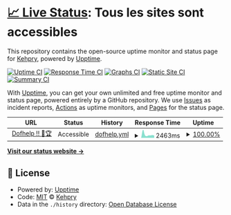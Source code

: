 # [📈 Live Status](https://Kehpry.github.io/phishcheck): <!--live status--> **Tous les sites sont accessibles**

This repository contains the open-source uptime monitor and status page for [Kehpry](https://Kehpry.github.io/phishcheck), powered by [Upptime](https://github.com/upptime/upptime).

[![Uptime CI](https://github.com/Kehpry/phishcheck/workflows/Uptime%20CI/badge.svg)](https://github.com/Kehpry/phishcheck/actions?query=workflow%3A%22Uptime+CI%22)
[![Response Time CI](https://github.com/Kehpry/phishcheck/workflows/Response%20Time%20CI/badge.svg)](https://github.com/Kehpry/phishcheck/actions?query=workflow%3A%22Response+Time+CI%22)
[![Graphs CI](https://github.com/Kehpry/phishcheck/workflows/Graphs%20CI/badge.svg)](https://github.com/Kehpry/phishcheck/actions?query=workflow%3A%22Graphs+CI%22)
[![Static Site CI](https://github.com/Kehpry/phishcheck/workflows/Static%20Site%20CI/badge.svg)](https://github.com/Kehpry/phishcheck/actions?query=workflow%3A%22Static+Site+CI%22)
[![Summary CI](https://github.com/Kehpry/phishcheck/workflows/Summary%20CI/badge.svg)](https://github.com/Kehpry/phishcheck/actions?query=workflow%3A%22Summary+CI%22)

With [Upptime](https://upptime.js.org), you can get your own unlimited and free uptime monitor and status page, powered entirely by a GitHub repository. We use [Issues](https://github.com/Kehpry/phishcheck/issues) as incident reports, [Actions](https://github.com/Kehpry/phishcheck/actions) as uptime monitors, and [Pages](https://Kehpry.github.io/phishcheck) for the status page.

<!--start: status pages-->
<!-- This summary is generated by Upptime (https://github.com/upptime/upptime) -->
<!-- Do not edit this manually, your changes will be overwritten -->
<!-- prettier-ignore -->
| URL | Status | History | Response Time | Uptime |
| --- | ------ | ------- | ------------- | ------ |
| <img alt="" src="https://favicons.githubusercontent.com/www.dofhelp.fr" height="13"> [Dofhelp !! 💪🏆](http://www.dofhelp.fr) | Accessible | [dofhelp.yml](https://github.com/Kehpry/phishcheck/commits/HEAD/history/dofhelp.yml) | <details><summary><img alt="Response time graph" src="./graphs/dofhelp/response-time-week.png" height="20"> 2463ms</summary><br><a href="https://phishcheck.dofhelp.fr/history/dofhelp"><img alt="Response time 1311" src="https://img.shields.io/endpoint?url=https%3A%2F%2Fraw.githubusercontent.com%2FKehpry%2Fphishcheck%2FHEAD%2Fapi%2Fdofhelp%2Fresponse-time.json"></a><br><a href="https://phishcheck.dofhelp.fr/history/dofhelp"><img alt="24-hour response time 1789" src="https://img.shields.io/endpoint?url=https%3A%2F%2Fraw.githubusercontent.com%2FKehpry%2Fphishcheck%2FHEAD%2Fapi%2Fdofhelp%2Fresponse-time-day.json"></a><br><a href="https://phishcheck.dofhelp.fr/history/dofhelp"><img alt="7-day response time 2463" src="https://img.shields.io/endpoint?url=https%3A%2F%2Fraw.githubusercontent.com%2FKehpry%2Fphishcheck%2FHEAD%2Fapi%2Fdofhelp%2Fresponse-time-week.json"></a><br><a href="https://phishcheck.dofhelp.fr/history/dofhelp"><img alt="30-day response time 1859" src="https://img.shields.io/endpoint?url=https%3A%2F%2Fraw.githubusercontent.com%2FKehpry%2Fphishcheck%2FHEAD%2Fapi%2Fdofhelp%2Fresponse-time-month.json"></a><br><a href="https://phishcheck.dofhelp.fr/history/dofhelp"><img alt="1-year response time 1311" src="https://img.shields.io/endpoint?url=https%3A%2F%2Fraw.githubusercontent.com%2FKehpry%2Fphishcheck%2FHEAD%2Fapi%2Fdofhelp%2Fresponse-time-year.json"></a></details> | <details><summary><a href="https://phishcheck.dofhelp.fr/history/dofhelp">100.00%</a></summary><a href="https://phishcheck.dofhelp.fr/history/dofhelp"><img alt="All-time uptime 99.46%" src="https://img.shields.io/endpoint?url=https%3A%2F%2Fraw.githubusercontent.com%2FKehpry%2Fphishcheck%2FHEAD%2Fapi%2Fdofhelp%2Fuptime.json"></a><br><a href="https://phishcheck.dofhelp.fr/history/dofhelp"><img alt="24-hour uptime 100.00%" src="https://img.shields.io/endpoint?url=https%3A%2F%2Fraw.githubusercontent.com%2FKehpry%2Fphishcheck%2FHEAD%2Fapi%2Fdofhelp%2Fuptime-day.json"></a><br><a href="https://phishcheck.dofhelp.fr/history/dofhelp"><img alt="7-day uptime 100.00%" src="https://img.shields.io/endpoint?url=https%3A%2F%2Fraw.githubusercontent.com%2FKehpry%2Fphishcheck%2FHEAD%2Fapi%2Fdofhelp%2Fuptime-week.json"></a><br><a href="https://phishcheck.dofhelp.fr/history/dofhelp"><img alt="30-day uptime 100.00%" src="https://img.shields.io/endpoint?url=https%3A%2F%2Fraw.githubusercontent.com%2FKehpry%2Fphishcheck%2FHEAD%2Fapi%2Fdofhelp%2Fuptime-month.json"></a><br><a href="https://phishcheck.dofhelp.fr/history/dofhelp"><img alt="1-year uptime 99.46%" src="https://img.shields.io/endpoint?url=https%3A%2F%2Fraw.githubusercontent.com%2FKehpry%2Fphishcheck%2FHEAD%2Fapi%2Fdofhelp%2Fuptime-year.json"></a></details>

<!--end: status pages-->

[**Visit our status website →**](https://Kehpry.github.io/phishcheck)

## 📄 License

- Powered by: [Upptime](https://github.com/upptime/upptime)
- Code: [MIT](./LICENSE) © [Kehpry](https://Kehpry.github.io/phishcheck)
- Data in the `./history` directory: [Open Database License](https://opendatacommons.org/licenses/odbl/1-0/)
